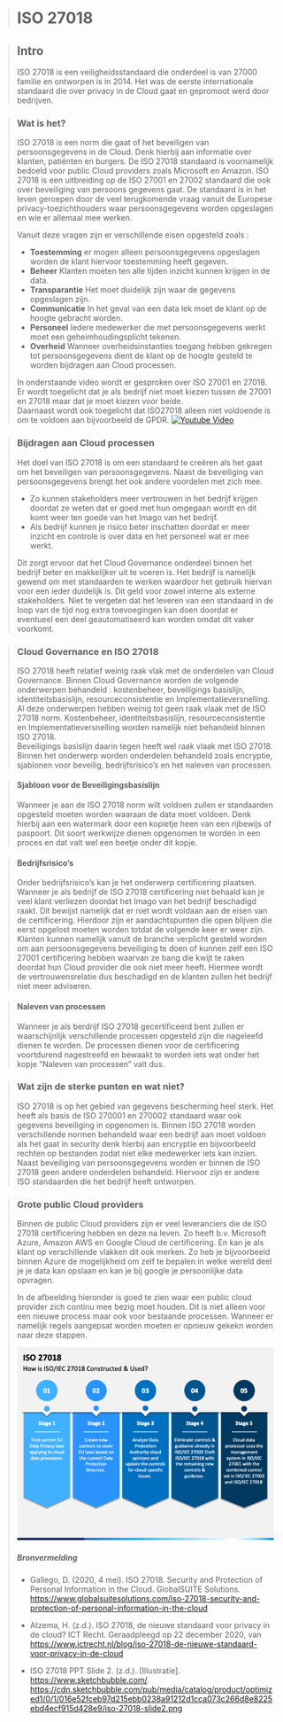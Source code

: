 > # ISO 27018
  
> ## Intro  
>ISO 27018 is een veiligheidsstandaard die onderdeel is van 27000 familie en ontworpen is in 2014. Het was de eerste internationale standaard die over privacy in de Cloud gaat en gepromoot werd door bedrijven.

> ### Wat is het?
> ISO 27018 is een norm die gaat of het beveiligen van persoonsgegevens in de Cloud. Denk hierbij aan informatie over klanten, patiënten en burgers. De ISO 27018 standaard is voornamelijk bedoeld voor public Cloud providers zoals Microsoft en Amazon.  ISO 27018 is een uitbreiding op de ISO 27001 en 27002 standaard die ook over beveiliging van persoons gegevens gaat. De standaard is in het leven geroepen door de veel terugkomende vraag vanuit de Europese privacy-toezichthouders waar persoonsgegevens worden opgeslagen en wie er allemaal mee werken.
>   
> Vanuit deze vragen zijn er verschillende eisen opgesteld zoals :  
>- **Toestemming** er mogen alleen persoonsgegevens opgeslagen worden de klant hiervoor toestemming heeft gegeven.
>- **Beheer** Klanten moeten ten alle tijden inzicht kunnen krijgen in de data.
>- **Transparantie** Het moet duidelijk zijn waar de gegevens opgeslagen zijn.
>- **Communicatie** In het geval van een data lek moet de klant op de hoogte gebracht worden.
>- **Personeel** Iedere medewerker die met persoonsgegevens werkt moet een geheimhoudingsplicht tekenen.
>- **Overheid** Wanneer overheidsinstanties toegang hebben gekregen tot persoonsgegevens dient de klant op de hoogte gesteld te worden bijdragen aan Cloud processen.
>  
> In onderstaande video wordt er gesproken over ISO 27001 en 27018. Er wordt toegelicht dat je als bedrijf niet moet kiezen tussen de 27001 en 27018 maar dat je moet kiezen voor beide.  
> Daarnaast wordt ook toegelicht dat ISO27018 alleen niet voldoende is om te voldoen aan bijvoorbeeld de GPDR.
>[![Youtube Video](https://img.youtube.com/vi/ltLntY3HvGw/0.jpg)](https://www.youtube.com/watch?v=ltLntY3HvGw&feature=youtu.be "Youtube Video")
>
  
> ### Bijdragen aan Cloud processen
>Het doel van ISO 27018 is om een standaard te creëren als het gaat om het beveiligen van persoonsgegevens. Naast de beveiliging van persoonsgegevens brengt het ook andere voordelen met zich mee.  
> - Zo kunnen stakeholders meer vertrouwen in het bedrijf krijgen doordat ze weten dat er goed met hun omgegaan wordt en dit komt weer ten goede van het Imago van het bedrijf. 
> - Als bedrijf kunnen je risico beter inschatten doordat er meer inzicht en controle is over data en het personeel wat er mee werkt.
>   
>Dit zorgt ervoor dat het Cloud Governance onderdeel binnen het bedrijf beter en makkelijker uit te voeren is. Het bedrijf is namelijk gewend om met standaarden te werken waardoor het gebruik hiervan voor een ieder duidelijk is. Dit geld voor zowel interne als externe stakeholders. Niet te vergeten dat het leveren van een standaard in de loop van de tijd nog extra toevoegingen kan doen doordat er eventueel een deel geautomatiseerd kan worden omdat dit vaker voorkomt.
>   

> ### Cloud Governance en ISO 27018
>ISO 27018 heeft relatief weinig raak vlak met de onderdelen van Cloud Governance. Binnen Cloud Governance worden de volgende onderwerpen behandeld : kostenbeheer, beveiligings basislijn, identiteitsbasislijn, resourceconsistentie en Implementatieversnelling.  
>Al deze onderwerpen hebben weinig tot geen raak vlaak met de ISO 27018 norm. Kostenbeheer, identiteitsbasislijn, resourceconsistentie en Implementatieversnelling  worden namelijk niet behandeld binnen ISO 27018.  
>Beveiligings basislijn daarin tegen heeft wel raak vlaak met ISO 27018. Binnen het onderwerp worden onderdelen behandeld zoals encryptie, sjablonen voor beveilig, bedrijfsrisico’s en het naleven van processen. 
> 

> #### Sjabloon voor de Beveiligingsbasislijn
> Wanneer je aan de ISO 27018 norm wilt voldoen zullen er standaarden opgesteld moeten worden waaraan de data moet voldoen. Denk hierbij aan een watermark door een kopietje heen van een rijbewijs of paspoort. 
> Dit soort werkwijze dienen opgenomen te worden in een proces en dat valt wel een beetje onder dit kopje.
>  

> #### Bedrijfsrisico’s
>Onder bedrijfsrisico’s kan je het onderwerp certificering plaatsen. Wanneer je als bedrijf de ISO 27018 certificering niet behaald kan je veel klant verliezen doordat het Imago van het bedrijf beschadigd raakt. Dit bewijst namelijk dat er niet wordt voldaan aan de eisen van de certificering. Hierdoor zijn er aandachtspunten die open blijven die eerst opgelost moeten worden totdat de volgende keer er weer zijn.  
>Klanten kunnen namelijk vanuit de branche verplicht gesteld worden om aan persoonsgegevens beveiliging te doen of kunnen zelf een ISO 27001 certificering hebben waarvan ze bang die kwijt te raken doordat hun Cloud provider die ook niet meer heeft. Hiermee wordt de vertrouwensrelatie dus beschadigd en de klanten zullen het bedrijf niet meer adviseren.  
> 

> #### Naleven van processen
>Wanneer je als berdrijf ISO 27018 gecertificeerd bent zullen er waarschijnlijk verschillende processen opgesteld zijn die nageleefd dienen te worden. 
>De processen dienen voor de certificering voortdurend nagestreefd en bewaakt te worden iets wat onder het kopje “Naleven van processen” valt dus.  
>   

> ### Wat zijn de sterke punten en wat niet? 
>ISO 27018 is op het gebied van gegevens bescherming heel sterk. Het heeft als basis de ISO 270001 en 270002 standaard waar ook gegevens beveiliging in opgenomen is. Binnen ISO 27018 worden verschillende normen behandeld waar een bedrijf aan moet voldoen als het gaat in security denk hierbij aan encryptie en bijvoorbeeld rechten op bestanden zodat niet elke medewerker iets kan inzien.  
>Naast beveiliging van persoonsgegevens worden er binnen de ISO 27018 geen andere onderdelen behandeld. Hiervoor zijn er andere ISO standaarden die het bedrijf heeft ontworpen.

> ### Grote public Cloud providers
> Binnen de public Cloud providers zijn er veel leveranciers die de ISO 27018 certificering hebben en deze na leven. Zo heeft b.v. Microsoft Azure, Amazon AWS en Google Cloud de certificering. En kan je als klant op verschillende vlakken dit ook merken. Zo heb je bijvoorbeeld binnen Azure de mogelijkheid om zelf te bepalen in welke wereld deel je je data kan opslaan en kan je bij google je persoonlijke data opvragen.  
>
> In de afbeelding hieronder is goed te zien waar een public cloud provider zich continu mee bezig moet houden. Dit is niet alleen voor een nieuwe process maar ook voor bestaande processen.
> Wanneer er namelijk regels aangepsat worden moeten er opnieuw gekekn worden naar deze stappen.  
>   
> ![Afbeelding](construction.png)
>   
> ##### Bronvermelding
> 
>  - Gallego, D. (2020, 4 mei). ISO 27018. Security and Protection of Personal Information in the Cloud. GlobalSUITE Solutions. https://www.globalsuitesolutions.com/iso-27018-security-and-protection-of-personal-information-in-the-cloud
>
>  - Atzema, H. (z.d.). ISO 27018, de nieuwe standaard voor privacy in de cloud? ICT Recht. Geraadpleegd op 22 december 2020, van https://www.ictrecht.nl/blog/iso-27018-de-nieuwe-standaard-voor-privacy-in-de-cloud
>
>  - ISO 27018 PPT Slide 2. (z.d.). [Illustratie]. https://www.sketchbubble.com/. https://cdn.sketchbubble.com/pub/media/catalog/product/optimized1/0/1/016e52fceb97d215ebb0238a91212d1cca073c266d8e8225ebd4ecf915d428e9/iso-27018-slide2.png